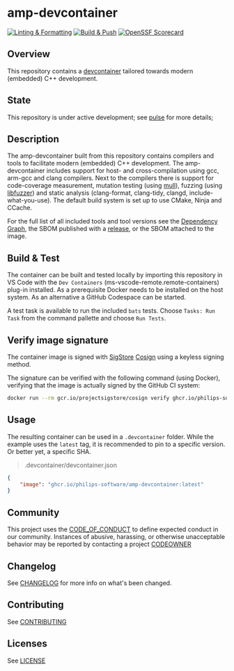 # amp-devcontainer

[![Linting & Formatting](https://github.com/philips-software/amp-devcontainer/actions/workflows/linting-formatting.yml/badge.svg)](https://github.com/philips-software/amp-devcontainer/actions/workflows/linting-formatting.yml) [![Build & Push](https://github.com/philips-software/amp-devcontainer/actions/workflows/build-push.yml/badge.svg)](https://github.com/philips-software/amp-devcontainer/actions/workflows/build-push.yml) [![OpenSSF Scorecard](https://api.securityscorecards.dev/projects/github.com/philips-software/amp-devcontainer/badge)](https://securityscorecards.dev/viewer/?uri=github.com/philips-software/amp-devcontainer)


## Overview

This repository contains a [devcontainer](https://docs.github.com/en/codespaces/setting-up-your-project-for-codespaces/introduction-to-dev-containers) tailored towards modern (embedded) C++ development.

## State

This repository is under active development; see [pulse](https://github.com/philips-software/amp-devcontainer/pulse) for more details;

## Description

The amp-devcontainer built from this repository contains compilers and tools to facilitate modern (embedded) C++ development.
The amp-devcontainer includes support for host- and cross-compilation using gcc, arm-gcc and clang compilers.
Next to the compilers there is support for code-coverage measurement, mutation testing (using [mull](https://github.com/mull-project/mull)), fuzzing (using [libfuzzer](https://www.llvm.org/docs/LibFuzzer.html)) and static analysis (clang-format, clang-tidy, clangd, include-what-you-use).
The default build system is set up to use CMake, Ninja and CCache.

For the full list of all included tools and tool versions see the [Dependency Graph](https://github.com/philips-software/amp-devcontainer/network/dependencies), the SBOM published with a [release](https://github.com/philips-software/amp-devcontainer/releases), or the SBOM attached to the image.

## Build & Test

The container can be built and tested locally by importing this repository in VS Code with the `Dev Containers` (ms-vscode-remote.remote-containers) plug-in installed. As a prerequisite Docker needs to be installed on the host system. As an alternative a GitHub Codespace can be started.

A test task is available to run the included `bats` tests. Choose `Tasks: Run Task` from the command pallette and choose `Run Tests`.

## Verify image signature

The container image is signed with [SigStore](https://www.sigstore.dev/) [Cosign](https://docs.sigstore.dev/signing/quickstart/) using a keyless signing method.

The signature can be verified with the following command (using Docker), verifying that the image is actually signed by the GitHub CI system:

```sh
docker run --rm gcr.io/projectsigstore/cosign verify ghcr.io/philips-software/amp-devcontainer --certificate-oidc-issuer https://token.actions.githubusercontent.com --certificate-identity-regexp https://github.com/philips-software/amp-devcontainer
```

## Usage

The resulting container can be used in a `.devcontainer` folder. While the example uses the `latest` tag, it is recommended to pin to a specific version. Or better yet, a specific SHA.

> .devcontainer/devcontainer.json

```json
{
    "image": "ghcr.io/philips-software/amp-devcontainer:latest"
}
```

## Community

This project uses the [CODE_OF_CONDUCT](./CODE_OF_CONDUCT.md) to define expected conduct in our community. Instances of
abusive, harassing, or otherwise unacceptable behavior may be reported by contacting a project [CODEOWNER](./.github/CODEOWNERS)

## Changelog

See [CHANGELOG](./CHANGELOG.md) for more info on what's been changed.

## Contributing

See [CONTRIBUTING](./CONTRIBUTING.md)

## Licenses

See [LICENSE](./LICENSE)
